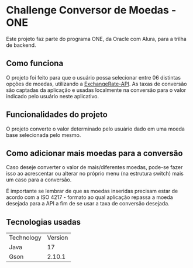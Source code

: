 # Challenge Conversor de Moedas - ONE

Este projeto faz parte do programa ONE, da Oracle com Alura,
para a trilha de backend.

## Como funciona
O projeto foi feito para que o usuário possa selecionar entre 06 distintas
opções de moedas, utilizando a [ExchangeRate-API](https://www.exchangerate-api.com//).
As taxas de conversão são captadas da aplicação e usadas localmente na conversão
para o valor indicado pelo usuário neste aplicativo.

## Funcionalidades do projeto
O projeto converte o valor determinado pelo usuário dado em uma moeda base 
selecionada pelo mesmo.

## Como adicionar mais moedas para a conversão
Caso deseje converter o valor de mais/diferentes moedas, pode-se fazer isso ao acrescentar 
ou alterar no próprio menu (na estrutura switch) mais um caso para a conversão.

É importante se lembrar de que as moedas inseridas precisam estar de acordo com a
ISO 4217 - formato ao qual aplicação repassa a moeda desejada para a API a fim
de se usar a taxa de conversão desejada.


## Tecnologias usadas
<table>
    <tr>
        <td>Technology</td>
        <td>Version</td>
    </tr>
    <tr>
        <td>Java</td>
        <td> 17</td>
    </tr>
    <tr>
        <td>Gson</td>
        <td>2.10.1</td>
    </tr>
</table>